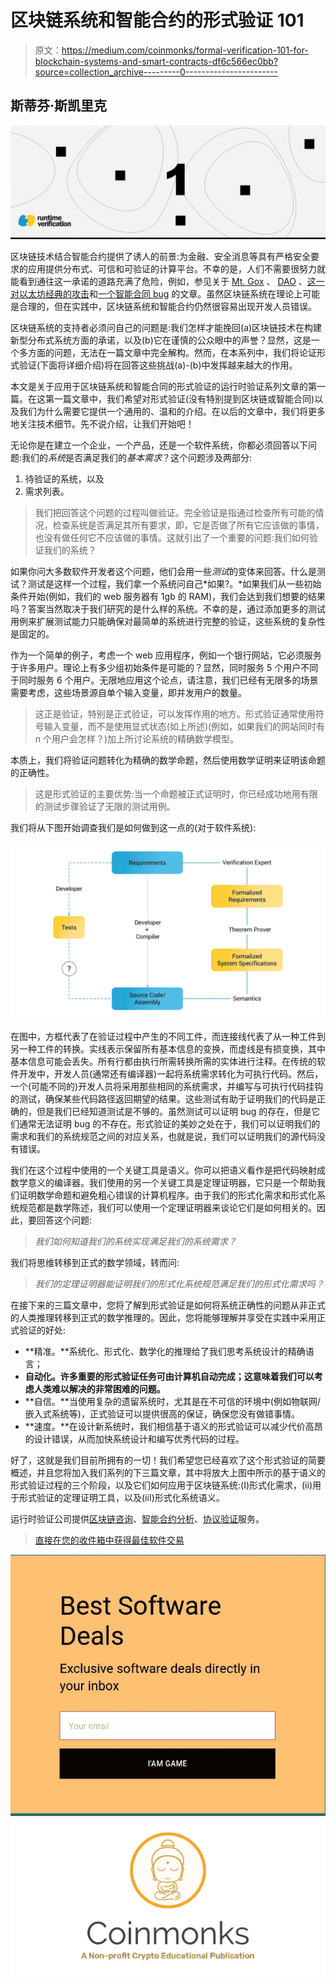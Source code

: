 # 区块链系统和智能合约的形式验证 101

> 原文：<https://medium.com/coinmonks/formal-verification-101-for-blockchain-systems-and-smart-contracts-df6c566ec0bb?source=collection_archive---------0----------------------->

## 斯蒂芬·斯凯里克

![](img/5340211b90e84f777dfbaa46cc46100e.png)

区块链技术结合智能合约提供了诱人的前景:为金融、安全消息等具有严格安全要求的应用提供分布式、可信和可验证的计算平台。不幸的是，人们不需要很努力就能看到通往这一承诺的道路充满了危险，例如，参见关于 [Mt. Gox](https://en.wikipedia.org/wiki/Mt._Gox) 、 [DAO](https://en.wikipedia.org/wiki/The_DAO_(organization)) 、[这一对以太坊经典的攻击](https://www.coindesk.com/exchange-says-200k-in-ethereum-classic-lost-as-blockchain-attacks-continue)和[一个智能合同 bug](https://runtimeverification.com/blog/how-formal-verification-could-help-to-prevent-gridlock-bug/) 的文章。虽然区块链系统在理论上可能是合理的，但在实践中，区块链系统和智能合约仍然很容易出现开发人员错误。

区块链系统的支持者必须问自己的问题是:我们怎样才能挽回(a)区块链技术在构建新型分布式系统方面的承诺，以及(b)它在谨慎的公众眼中的声誉？显然，这是一个多方面的问题，无法在一篇文章中完全解构。然而，在本系列中，我们将论证形式验证(下面将详细介绍)将在回答这些挑战(a)-(b)中发挥越来越大的作用。

本文是关于应用于区块链系统和智能合同的形式验证的运行时验证系列文章的第一篇。在这第一篇文章中，我们希望对形式验证(没有特别提到区块链或智能合同)以及我们为什么需要它提供一个通用的、温和的介绍。在以后的文章中，我们将更多地关注技术细节。先不说介绍，让我们开始吧！

无论你是在建立一个企业，一个产品，还是一个软件系统，你都必须回答以下问题:我们的*系统*是否满足我们的*基本需求*？这个问题涉及两部分:

1.  待验证的系统，以及
2.  需求列表。

> 我们把回答这个问题的过程叫做验证。完全验证是指通过检查所有可能的情况，检查系统是否满足其所有要求，即，它是否做了所有它应该做的事情，也没有做任何它不应该做的事情。这就引出了一个重要的问题:我们如何验证我们的系统？

如果你问大多数软件开发者这个问题，他们会用一些*测试*的变体来回答。什么是测试？测试是这样一个过程，我们拿一个系统问自己*如果?。*如果我们从一些初始条件开始(例如，我们的 web 服务器有 1gb 的 RAM)，我们会达到我们想要的结果吗？答案当然取决于我们研究的是什么样的系统。不幸的是，通过添加更多的测试用例来扩展测试能力只能确保对最简单的系统进行完整的验证，这些系统的复杂性是固定的。

作为一个简单的例子，考虑一个 web 应用程序，例如一个银行网站，它必须服务于许多用户。理论上有多少组初始条件是可能的？显然，同时服务 5 个用户不同于同时服务 6 个用户。无限地应用这个论点，请注意，我们已经有无限多的场景需要考虑，这些场景源自单个输入变量，即并发用户的数量。

> 这正是验证，特别是正式验证，可以发挥作用的地方。形式验证通常使用符号输入变量，而不是使用显式状态(如上所述)(例如，如果我们的网站同时有 n 个用户会怎样？)加上所讨论系统的精确数学模型。

本质上，我们将验证问题转化为精确的数学命题，然后使用数学证明来证明该命题的正确性。

> 这是形式验证的主要优势:当一个命题被正式证明时，你已经成功地用有限的测试步骤验证了无限的测试用例。

我们将从下图开始调查我们是如何做到这一点的(对于软件系统):

![](img/88eae08e3b54bda965c2c7c6202b1f19.png)

在图中，方框代表了在验证过程中产生的不同工件，而连接线代表了从一种工件到另一种工件的转换。实线表示保留所有基本信息的变换，而虚线是有损变换，其中基本信息可能会丢失。所有行都由执行所需转换所需的实体进行注释。在传统的软件开发中，开发人员(通常还有编译器)一起将系统需求转化为可执行代码。然后，一个(可能不同的)开发人员将采用那些相同的系统需求，并编写与可执行代码挂钩的测试，确保某些代码路径返回期望的结果。这些测试有助于证明我们的代码是正确的，但是我们已经知道测试是不够的。虽然测试可以证明 bug 的存在，但是它们通常无法证明 bug 的不存在。形式验证的美妙之处在于，我们可以证明我们的需求和我们的系统规范之间的对应关系，也就是说，我们可以证明我们的源代码没有错误。

我们在这个过程中使用的一个关键工具是语义。你可以把语义看作是把代码映射成数学意义的编译器。我们使用的另一个关键工具是定理证明器，它只是一个帮助我们证明数学命题和避免粗心错误的计算机程序。由于我们的形式化需求和形式化系统规范都是数学陈述，我们可以使用一个定理证明器来谈论它们是如何相关的。因此，要回答这个问题:

> *我们如何知道我们的系统实现满足我们的系统需求？*

我们将思维转移到正式的数学领域，转而问:

> *我们的定理证明器能证明我们的形式化系统规范满足我们的形式化需求吗？*

在接下来的三篇文章中，您将了解到形式验证是如何将系统正确性的问题从非正式的人类推理转移到正式的数学推理的。因此，您将能够理解并享受在实践中采用正式验证的好处:

*   **精准。**系统化、形式化、数学化的推理给了我们思考系统设计的精确语言；
*   **自动化。许多重要的形式验证任务可由计算机自动完成；这意味着我们可以考虑人类难以解决的非常困难的问题。**
*   **自信。**当使用复杂的遗留系统时，尤其是在不可信的环境中(例如物联网/嵌入式系统等)，正式验证可以提供很高的保证，确保您没有做错事情。
*   **速度。**在设计新系统时，我们相信基于语义的形式验证可以减少代价高昂的设计错误，从而加快系统设计和编写优秀代码的过程。

好了，这就是我们目前所拥有的一切！我们希望您已经喜欢了这个形式验证的简要概述，并且您将加入我们系列的下三篇文章，其中将放大上图中所示的基于语义的形式验证过程的三个阶段，以及它们如何应用于区块链系统:(I)形式化需求，(ii)用于形式验证的定理证明工具，以及(iiI)形式化系统语义。

运行时验证公司提供[区块链咨询](https://runtimeverification.com/blockchain/advisory.php)、[智能合约分析](https://runtimeverification.com/smartcontract/)、[协议验证](https://runtimeverification.com/protocol/)服务。

> [直接在您的收件箱中获得最佳软件交易](https://coincodecap.com/?utm_source=coinmonks)

[![](img/7c0b3dfdcbfea594cc0ae7d4f9bf6fcb.png)](https://coincodecap.com/?utm_source=coinmonks)[![](img/e9dbce386c4f90837b5db529a4c87766.png)](https://coincodecap.com)